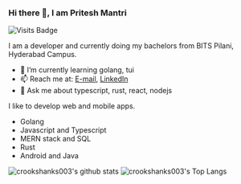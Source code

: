 ### Hi there 👋, I am Pritesh Mantri

![Visits Badge](https://komarev.com/ghpvc/?username=crookshanks003)

I am a developer and currently doing my bachelors from BITS Pilani, Hyderabad Campus.
- 🌱 I’m currently learning golang, tui
- 📫 Reach me at: [E-mail](mailto:f20190495@hyderabad.bits-pilani.ac.in), [LinkedIn](https://www.linkedin.com/in/pritesh-mantri/)
- 💬 Ask me about typescript, rust, react, nodejs 

I like to develop web and mobile apps.
- Golang
- Javascript and Typescript
- MERN stack and SQL
- Rust
- Android and Java

![crookshanks003's github stats](https://github-readme-stats.vercel.app/api?username=crookshanks003&show_icons=true&theme=radical&count_private=true)
![crookshanks003's Top Langs](https://github-readme-stats.vercel.app/api/top-langs/?username=crookshanks003)
